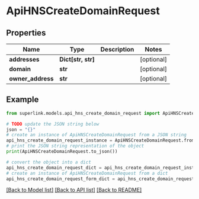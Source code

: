 # ApiHNSCreateDomainRequest


## Properties

Name | Type | Description | Notes
------------ | ------------- | ------------- | -------------
**addresses** | **Dict[str, str]** |  | [optional] 
**domain** | **str** |  | [optional] 
**owner_address** | **str** |  | [optional] 

## Example

```python
from superlink.models.api_hns_create_domain_request import ApiHNSCreateDomainRequest

# TODO update the JSON string below
json = "{}"
# create an instance of ApiHNSCreateDomainRequest from a JSON string
api_hns_create_domain_request_instance = ApiHNSCreateDomainRequest.from_json(json)
# print the JSON string representation of the object
print(ApiHNSCreateDomainRequest.to_json())

# convert the object into a dict
api_hns_create_domain_request_dict = api_hns_create_domain_request_instance.to_dict()
# create an instance of ApiHNSCreateDomainRequest from a dict
api_hns_create_domain_request_form_dict = api_hns_create_domain_request.from_dict(api_hns_create_domain_request_dict)
```
[[Back to Model list]](../README.md#documentation-for-models) [[Back to API list]](../README.md#documentation-for-api-endpoints) [[Back to README]](../README.md)


